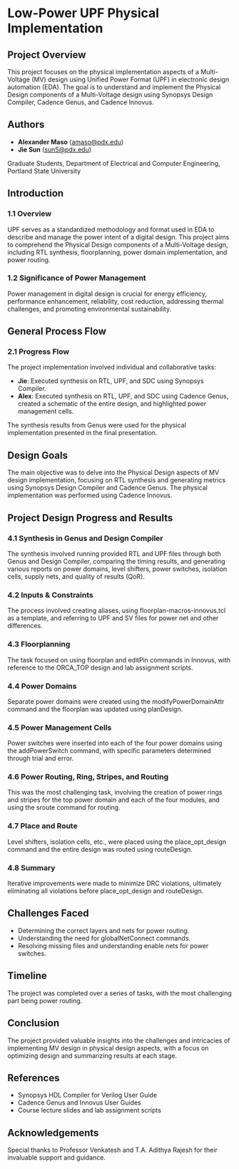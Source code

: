 # Low-Power UPF Physical Implementation

## Project Overview

This project focuses on the physical implementation aspects of a Multi-Voltage (MV) design using Unified Power Format (UPF) in electronic design automation (EDA). The goal is to understand and implement the Physical Design components of a Multi-Voltage design using Synopsys Design Compiler, Cadence Genus, and Cadence Innovus.

## Authors

- **Alexander Maso** (amaso@pdx.edu)
- **Jie Sun** (sun5@pdx.edu)

Graduate Students, Department of Electrical and Computer Engineering, Portland State University

## Introduction

### 1.1 Overview

UPF serves as a standardized methodology and format used in EDA to describe and manage the power intent of a digital design. This project aims to comprehend the Physical Design components of a Multi-Voltage design, including RTL synthesis, floorplanning, power domain implementation, and power routing.

### 1.2 Significance of Power Management

Power management in digital design is crucial for energy efficiency, performance enhancement, reliability, cost reduction, addressing thermal challenges, and promoting environmental sustainability.

## General Process Flow

### 2.1 Progress Flow

The project implementation involved individual and collaborative tasks:
- **Jie**: Executed synthesis on RTL, UPF, and SDC using Synopsys Compiler.
- **Alex**: Executed synthesis on RTL, UPF, and SDC using Cadence Genus, created a schematic of the entire design, and highlighted power management cells.

The synthesis results from Genus were used for the physical implementation presented in the final presentation.

## Design Goals

The main objective was to delve into the Physical Design aspects of MV design implementation, focusing on RTL synthesis and generating metrics using Synopsys Design Compiler and Cadence Genus. The physical implementation was performed using Cadence Innovus.

## Project Design Progress and Results

### 4.1 Synthesis in Genus and Design Compiler

The synthesis involved running provided RTL and UPF files through both Genus and Design Compiler, comparing the timing results, and generating various reports on power domains, level shifters, power switches, isolation cells, supply nets, and quality of results (QoR).

### 4.2 Inputs & Constraints

The process involved creating aliases, using floorplan-macros-innovus.tcl as a template, and referring to UPF and SV files for power net and other differences.

### 4.3 Floorplanning

The task focused on using floorplan and editPin commands in Innovus, with reference to the ORCA_TOP design and lab assignment scripts.

### 4.4 Power Domains

Separate power domains were created using the modifyPowerDomainAttr command and the floorplan was updated using planDesign.

### 4.5 Power Management Cells

Power switches were inserted into each of the four power domains using the addPowerSwitch command, with specific parameters determined through trial and error.

### 4.6 Power Routing, Ring, Stripes, and Routing

This was the most challenging task, involving the creation of power rings and stripes for the top power domain and each of the four modules, and using the sroute command for routing.

### 4.7 Place and Route

Level shifters, isolation cells, etc., were placed using the place_opt_design command and the entire design was routed using routeDesign.

### 4.8 Summary

Iterative improvements were made to minimize DRC violations, ultimately eliminating all violations before place_opt_design and routeDesign.

## Challenges Faced

- Determining the correct layers and nets for power routing.
- Understanding the need for globalNetConnect commands.
- Resolving missing files and understanding enable nets for power switches.

## Timeline

The project was completed over a series of tasks, with the most challenging part being power routing.

## Conclusion

The project provided valuable insights into the challenges and intricacies of implementing MV design in physical design aspects, with a focus on optimizing design and summarizing results at each stage.

## References

- Synopsys HDL Compiler for Verilog User Guide
- Cadence Genus and Innovus User Guides
- Course lecture slides and lab assignment scripts

## Acknowledgements

Special thanks to Professor Venkatesh and T.A. Adithya Rajesh for their invaluable support and guidance.
